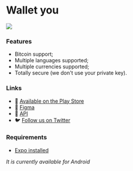 # Wallet you

![](https://i.imgur.com/PikO0u3.jpeg)

### Features

- Bitcoin support;
- Multiple languages supported;
- Multiple currencies supported;
- Totally secure (we don't use your private key).

### Links

- :robot: [Available on the Play Store](https://play.google.com/store/apps/details?id=com.cyberkaidev.walletyou)
- :art: [Figma](https://www.figma.com/file/blAHuULYf6EKSGSCJSn4VC/Wallet-you?type=design&t=JjtfPpvcyhgvYuu8-1)
- :rocket: [API](https://github.com/cyberkaidev/wallet-you-api)
- :bird: [Follow us on Twitter](https://twitter.com/cyberkaidev)

### Requirements

- [Expo installed](https://docs.expo.dev/)

_It is currently available for Android_
